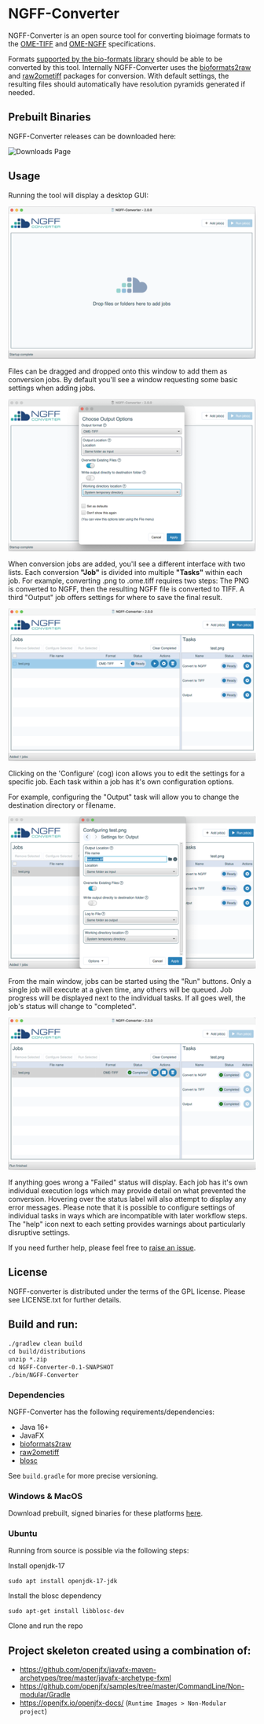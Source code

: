 # NGFF-Converter

NGFF-Converter is an open source tool for converting bioimage formats to the [OME-TIFF](https://ome-model.readthedocs.io/en/stable/ome-tiff/) and [OME-NGFF](https://ngff.openmicroscopy.org/) specifications.

Formats [supported by the bio-formats library](https://bio-formats.readthedocs.io/en/stable/supported-formats.html) should be able to be converted by this tool. 
Internally NGFF-Converter uses the [bioformats2raw](https://github.com/glencoesoftware/bioformats2raw) and [raw2ometiff](https://github.com/glencoesoftware/raw2ometiff) packages for conversion.
With default settings, the resulting files should automatically have resolution pyramids generated if needed.

## Prebuilt Binaries

NGFF-Converter releases can be downloaded here:

<img src="https://img.shields.io/badge/Downloads_Page-2980B8?style=flat" height="35"  alt="Downloads Page"/>

## Usage

Running the tool will display a desktop GUI:

![Alt text](./docs/images/launch.png "Initial window")

Files can be dragged and dropped onto this window to add them as conversion jobs. By default you'll see a window requesting
some basic settings when adding jobs.

![Alt text](./docs/images/addfiles.png?raw=true "Add files window")

When conversion jobs are added, you'll see a different interface with two lists. Each conversion **"Job"** is divided into 
multiple **"Tasks"** within each job. For example, converting .png to .ome.tiff requires two steps: The PNG is converted to
NGFF, then the resulting NGFF file is converted to TIFF. A third "Output" job offers settings for where to save the final result.

![Alt text](./docs/images/interface.png?raw=true "Main window")

Clicking on the 'Configure' (cog) icon allows you to edit the settings for a specific job. Each task within a job has it's own configuration options.

For example, configuring the "Output" task will allow you to change the destination directory or filename.

![Alt text](./docs/images/configure.png?raw=true "Job configuration window")

From the main window, jobs can be started using the "Run" buttons. Only a single job will execute at a given time, any others 
will be queued. Job progress will be displayed next to the individual tasks. If all goes well, the job's status will change to
"completed".

![Alt text](./docs/images/completed.png?raw=true "Finished job")

If anything goes wrong a "Failed" status will display. Each job has it's own individual execution logs which may provide 
detail on what prevented the conversion. Hovering over the status label will also attempt to display any error messages.
Please note that it is possible to configure settings of individual tasks in ways which are incompatible with later workflow 
steps. The "help" icon next to each setting provides warnings about particularly disruptive settings.

If you need further help, please feel free to [raise an issue](https://github.com/glencoesoftware/NGFF-Converter/issues).

## License
NGFF-converter is distributed under the terms of the GPL license. Please see LICENSE.txt for further details.

## Build and run:

    ./gradlew clean build
    cd build/distributions
    unzip *.zip
    cd NGFF-Converter-0.1-SNAPSHOT
    ./bin/NGFF-Converter

### Dependencies
NGFF-Converter has the following requirements/dependencies:
- Java 16+
- JavaFX
- [bioformats2raw](https://github.com/glencoesoftware/bioformats2raw)
- [raw2ometiff](https://github.com/glencoesoftware/raw2ometiff)
- [blosc](https://github.com/Blosc/c-blosc)

See `build.gradle` for more precise versioning.

### Windows & MacOS
Download prebuilt, signed binaries for these platforms [here](https://www.glencoesoftware.com/products/ngff-converter/).

### Ubuntu
Running from source is possible via the following steps:

Install openjdk-17

    sudo apt install openjdk-17-jdk
    
Install the blosc dependency

    sudo apt-get install libblosc-dev

Clone and run the repo

## Project skeleton created using a combination of:

- https://github.com/openjfx/javafx-maven-archetypes/tree/master/javafx-archetype-fxml
- https://github.com/openjfx/samples/tree/master/CommandLine/Non-modular/Gradle
- https://openjfx.io/openjfx-docs/ (`Runtime Images > Non-Modular project`)

